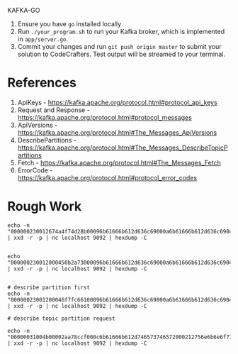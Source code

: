 KAFKA-GO
1. Ensure you have `go` installed locally
2. Run `./your_program.sh` to run your Kafka broker, which is implemented in
   `app/server.go`.
3. Commit your changes and run `git push origin master` to submit your solution
   to CodeCrafters. Test output will be streamed to your terminal.


# References

1. ApiKeys - https://kafka.apache.org/protocol.html#protocol_api_keys
1. Request and Response - https://kafka.apache.org/protocol.html#protocol_messages
1. ApiVersions - https://kafka.apache.org/protocol.html#The_Messages_ApiVersions
1. DescribePartitions - https://kafka.apache.org/protocol.html#The_Messages_DescribeTopicPartitions
1. Fetch - https://kafka.apache.org/protocol.html#The_Messages_Fetch
1. ErrorCode - https://kafka.apache.org/protocol.html#protocol_error_codes


# Rough Work

```shell
echo -n "000000230012674a4f74d28b00096b61666b612d636c69000a6b61666b612d636c6904302e3100" | xxd -r -p | nc localhost 9092 | hexdump -C


echo "000000230012000450b2a73000096b61666b612d636c69000a6b61666b612d636c6904302e3100" | xxd -r -p | nc localhost 9092 | hexdump -C


# describe partition first
echo -n "00000023001200046f7fc66100096b61666b612d636c69000a6b61666b612d636c6904302e3100" | xxd -r -p | nc localhost 9092 | hexdump -C

# describe topic partition request

echo -n "00000031004b00002aa78ccf000c6b61666b612d746573746572000212756e6b6e6f776e2d746f7069632d7175780000000001ff00" | xxd -r -p | nc localhost 9092 | hexdump -C
```
